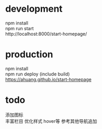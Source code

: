 
# development 
npm install   
npm run start   
http://localhost:8000/start-homepage/   

# production 
npm install   
npm run deploy (include build)   
https://ahuang.github.io/start-homepage   


# todo
添加图标  
丰富栏目
优化样式 hover等
参考其他导航追加  